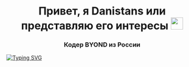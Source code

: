 <h1 align="center">Привет, я Danistans или представляю его интересы
<img src="https://github.com/blackcater/blackcater/raw/main/images/Hi.gif" height="32"/></h1>
<h3 align="center">Кодер BYOND из России</h3>

[![Typing SVG](https://readme-typing-svg.herokuapp.com?color=%2336BCF7&lines=Heart+of+Hyperion)](https://git.io/typing-svg)
